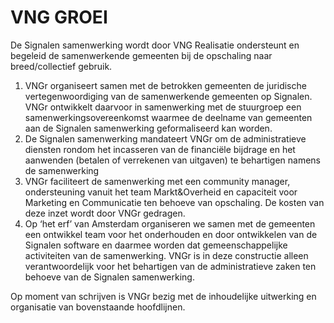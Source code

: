 # VNG GROEI

De Signalen samenwerking wordt door VNG Realisatie ondersteunt en begeleid de samenwerkende gemeenten bij de opschaling naar breed/collectief gebruik.&#x20;

1. VNGr organiseert samen met de betrokken gemeenten de juridische vertegenwoordiging van de samenwerkende gemeenten op Signalen. VNGr ontwikkelt daarvoor  in samenwerking met de stuurgroep een samenwerkingsovereenkomst waarmee de deelname van  gemeenten aan de Signalen samenwerking geformaliseerd kan worden. &#x20;
2. De Signalen samenwerking mandateert VNGr om de administratieve diensten rondom het incasseren van de financiële bijdrage en het aanwenden (betalen of verrekenen van uitgaven) te behartigen namens de samenwerking&#x20;
3. VNGr faciliteert de samenwerking met een community manager, ondersteuning vanuit het team Markt\&Overheid en capaciteit voor Marketing en Communicatie ten behoeve van opschaling. De kosten van deze inzet wordt door VNGr gedragen.&#x20;
4. Op ‘het erf’ van Amsterdam organiseren we samen met de gemeenten een ontwikkel team voor het onderhouden en door ontwikkelen van de Signalen software en daarmee worden dat gemeenschappelijke activiteiten van de samenwerking. VNGr is in deze constructie alleen verantwoordelijk voor het behartigen van de administratieve zaken ten behoeve van de Signalen samenwerking.&#x20;

&#x20;Op moment van schrijven is VNGr bezig met de inhoudelijke uitwerking en organisatie van bovenstaande hoofdlijnen.&#x20;
